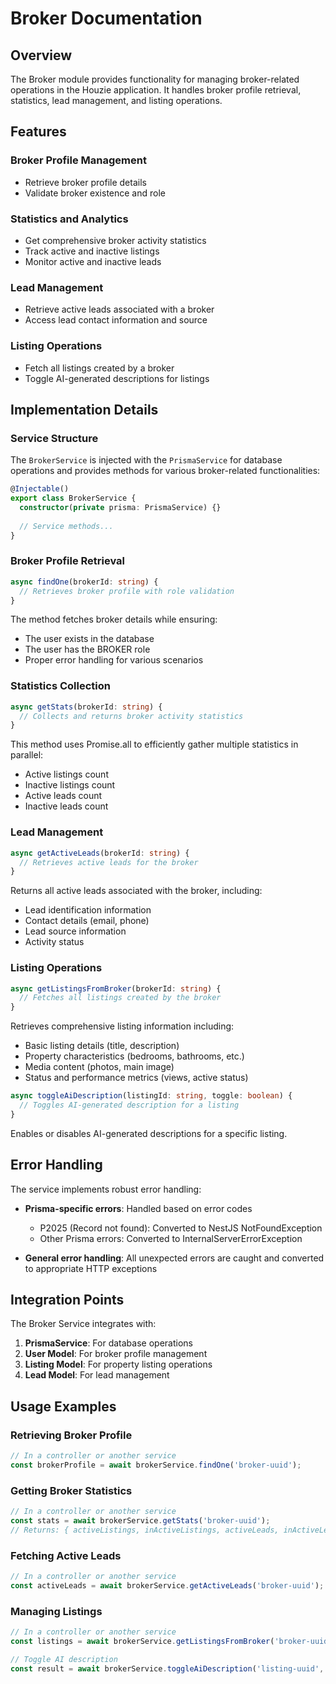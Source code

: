 # Broker Documentation

## Overview

The Broker module provides functionality for managing broker-related operations in the Houzie application. It handles broker profile retrieval, statistics, lead management, and listing operations.

## Features

### Broker Profile Management

- Retrieve broker profile details
- Validate broker existence and role

### Statistics and Analytics

- Get comprehensive broker activity statistics
- Track active and inactive listings
- Monitor active and inactive leads

### Lead Management

- Retrieve active leads associated with a broker
- Access lead contact information and source

### Listing Operations

- Fetch all listings created by a broker
- Toggle AI-generated descriptions for listings

## Implementation Details

### Service Structure

The `BrokerService` is injected with the `PrismaService` for database operations and provides methods for various broker-related functionalities:

```typescript
@Injectable()
export class BrokerService {
  constructor(private prisma: PrismaService) {}
  
  // Service methods...
}
```

### Broker Profile Retrieval

```typescript
async findOne(brokerId: string) {
  // Retrieves broker profile with role validation
}
```

The method fetches broker details while ensuring:

- The user exists in the database
- The user has the BROKER role
- Proper error handling for various scenarios

### Statistics Collection

```typescript
async getStats(brokerId: string) {
  // Collects and returns broker activity statistics
}
```

This method uses Promise.all to efficiently gather multiple statistics in parallel:

- Active listings count
- Inactive listings count
- Active leads count
- Inactive leads count

### Lead Management

```typescript
async getActiveLeads(brokerId: string) {
  // Retrieves active leads for the broker
}
```

Returns all active leads associated with the broker, including:

- Lead identification information
- Contact details (email, phone)
- Lead source information
- Activity status

### Listing Operations

```typescript
async getListingsFromBroker(brokerId: string) {
  // Fetches all listings created by the broker
}
```

Retrieves comprehensive listing information including:

- Basic listing details (title, description)
- Property characteristics (bedrooms, bathrooms, etc.)
- Media content (photos, main image)
- Status and performance metrics (views, active status)

```typescript
async toggleAiDescription(listingId: string, toggle: boolean) {
  // Toggles AI-generated description for a listing
}
```

Enables or disables AI-generated descriptions for a specific listing.

## Error Handling

The service implements robust error handling:

- **Prisma-specific errors**: Handled based on error codes
  - P2025 (Record not found): Converted to NestJS NotFoundException
  - Other Prisma errors: Converted to InternalServerErrorException

- **General error handling**: All unexpected errors are caught and converted to appropriate HTTP exceptions

## Integration Points

The Broker Service integrates with:

1. **PrismaService**: For database operations
2. **User Model**: For broker profile management
3. **Listing Model**: For property listing operations
4. **Lead Model**: For lead management

## Usage Examples

### Retrieving Broker Profile

```typescript
// In a controller or another service
const brokerProfile = await brokerService.findOne('broker-uuid');
```

### Getting Broker Statistics

```typescript
// In a controller or another service
const stats = await brokerService.getStats('broker-uuid');
// Returns: { activeListings, inActiveListings, activeLeads, inActiveLeads }
```

### Fetching Active Leads

```typescript
// In a controller or another service
const activeLeads = await brokerService.getActiveLeads('broker-uuid');
```

### Managing Listings

```typescript
// In a controller or another service
const listings = await brokerService.getListingsFromBroker('broker-uuid');

// Toggle AI description
const result = await brokerService.toggleAiDescription('listing-uuid', true);
```
